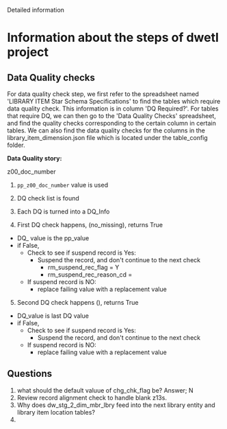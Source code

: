 Detailed information
# Information about the steps of dwetl project

## Data Quality checks

For data quality check step, we first refer to the spreadsheet named 'LIBRARY ITEM Star Schema Specifications' to find the tables which require data quality check. This information is in column 'DQ Required?'. For tables that require DQ, we can then go to the 'Data Quality Checks' spreadsheet, and find the quality checks corresponding to the certain column in certain tables.
We can also find the data quality checks for the columns in the library_item_dimension.json file which is located under the table_config folder.



**Data Quality story:**

z00_doc_number

1) `pp_z00_doc_number` value is used  

2) DQ check list is found

3) Each DQ is turned into a DQ_Info

4) First DQ check happens, (no_missing), returns True

- DQ_ value is the pp_value
- if False, 
    - Check to see if suspend record is Yes:
         - Suspend the record, and don't continue to the next check
              - rm_suspend_rec_flag = Y
              - rm_suspend_rec_reason_cd = 
     - If suspend record is NO:
          - replace failing value with a replacement value

5) Second DQ check happens (), returns True

- DQ_value is last DQ value
- if False,
  - Check to see if suspend record is Yes:
    - Suspend the record, and don't continue to the next check
  - If suspend record is NO:
    - replace failing value with a replacement value







## Questions

1. what should the  default valuue of chg_chk_flag be? Answer; N
2. Review record alignment check to handle blank z13s.
3. Why does dw_stg_2_dim_mbr_lbry feed into the next library entity and library item location tables?
4. 

